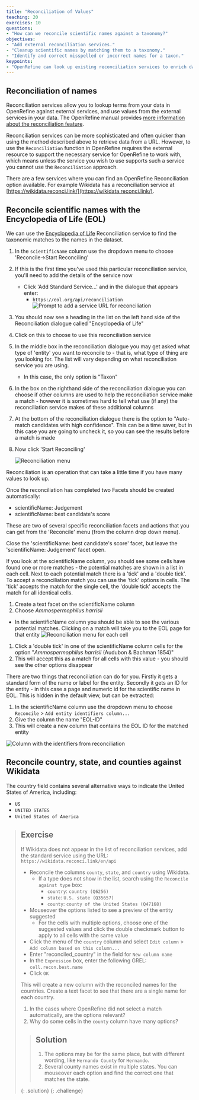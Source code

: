 ```yaml
---
title: "Reconciliation of Values"
teaching: 20
exercises: 10
questions:
- "How can we reconcile scientific names against a taxonomy?"
objectives:
- "Add external reconciliation services."
- "Cleanup scientific names by matching them to a taxonomy."
- "Identify and correct misspelled or incorrect names for a taxon."
keypoints:
- "OpenRefine can look up existing reconciliation services to enrich data"
---
```


## Reconciliation of names

Reconciliation services allow you to lookup terms from your data in OpenRefine against external services, and use values from the external services in your data. The OpenRefine manual provides [more information about the reconciliation feature](https://docs.openrefine.org/manual/reconciling).

Reconciliation services can be more sophisticated and often quicker than using the method described above to retrieve data from a URL. However, to use the `Reconciliation` function in OpenRefine requires the external resource to support the necessary service for OpenRefine to work with, which means unless the service you wish to use supports such a service you cannot use the `Reconciliation` approach.

There are a few services where you can find an OpenRefine Reconciliation option available. For example Wikidata has a reconciliation service at [https://wikidata.reconci.link/](https://wikidata.reconci.link/).

## Reconcile scientific names with the Encyclopedia of Life (EOL)

We can use the [Encyclopedia of Life](https://eol.org/) Reconciliation service to find the taxonomic matches to the names in the dataset.

1. In the `scientificName` column use the dropdown menu to choose 'Reconcile->Start Reconciling'
1. If this is the first time you've used this particular reconciliation service, you'll need to add the details of the service now
    * Click 'Add Standard Service...' and in the dialogue that appears enter:
        * `https://eol.org/api/reconciliation`
         ![Prompt to add a service URL for reconciliation](../fig/or362-reconcile-add.png)
1. You should now see a heading in the list on the left hand side of the Reconciliation dialogue called "Encyclopedia of Life"
1. Click on this to choose to use this reconciliation service
1. In the middle box in the reconciliation dialogue you may get asked what type of 'entity' you want to reconcile to - that is, what type of thing are you looking for. The list will vary depending on what reconciliation service you are using.
    * In this case, the only option is "Taxon"
1. In the box on the righthand side of the reconciliation dialogue you can choose if other columns are used to help the reconciliation service make a match - however it is sometimes hard to tell what use (if any) the reconciliation service makes of these additional columns
1. At the bottom of the reconciliation dialogue there is the option to "Auto-match candidates with high confidence". This can be a time saver, but in this case you are going to uncheck it, so you can see the results before a match is made
1. Now click 'Start Reconciling'

   ![Reconciliation menu](../fig/or362-reconcile.png)

Reconciliation is an operation that can take a little time if you have many values to look up.

Once the reconciliation has completed two Facets should be created automatically:

* scientificName: Judgement
* scientificName: best candidate's score

These are two of several specific reconciliation facets and actions that you can get from the 'Reconcile' menu (from the column drop down menu).

Close the 'scientificName: best candidate's score' facet, but leave the 'scientificName: Judgement' facet open.

If you look at the scientificName column, you should see some cells have found one or more matches - the potential matches are shown in a list in each cell. Next to each potential match there is a 'tick' and a 'double tick'. To accept a reconciliation match you can use the 'tick' options in cells. The 'tick' accepts the match for the single cell, the 'double tick' accepts the match for all identical cells.

1. Create a text facet on the scientificName column
1. Choose *Ammospermophilus harrisii*
  * In the scientificName column you should be able to see the various potential matches. Clicking on a match will take you to the EOL page for that entity
  ![Reconciliation menu for each cell](../fig/or372-reconcile-results.png)
1. Click a 'double tick' in one of the scientificName column cells for the option "*Ammospermophilus harrisii* (Audubon & Bachman 1854)"
1. This will accept this as a match for all cells with this value - you should see the other options disappear

There are two things that reconciliation can do for you. Firstly it gets a standard form of the name or label for the entity. Secondly it gets an ID for the entity - in this case a page and numeric id for the scientific name in EOL. This is hidden in the default view, but can be extracted:

1. In the scientificName column use the dropdown menu to choose `Reconcile` > `Add entity identifiers column...`
1. Give the column the name "EOL-ID"
1. This will create a new column that contains the EOL ID for the matched entity

  ![Column with the identifiers from reconciliation](../fig/or362-reconcile-id.png)

## Reconcile country, state, and counties against Wikidata

The country field contains several alternative ways to indicate the United States of America, including:

* `US`
* `UNITED STATES`
* `United States of America`

> ## Exercise
>
> If Wikidata does not appear in the list of reconciliation services, add the standard service using the URL: `https://wikidata.reconci.link/en/api`
>
> * Reconcile the columns `county`, `state`, and `country` using Wikidata.
>   * If a type does not show in the list, search using the `Reconcile against type` box:
>     * `country`: `country (Q6256)`
>     * `state`: `U.S. state (Q35657)`
>     * `county`: `county of the United States (Q47168)`
> * Mouseover the options listed to see a preview of the entity suggested
>   * For the cells with multiple options, choose one of the suggested values and click the double checkmark button to apply to all cells with the same value
> * Click the menu of the `country` column and select `Edit column` > `Add column based on this column...`
> * Enter "reconciled_country" in the field for `New column name`
> * In the `Expression` box, enter the following GREL: `cell.recon.best.name`
> * Click `OK`
>
> This will create a new column with the reconciled names for the countries. Create a text facet to see that there are a single name for each country.
>
> 1. In the cases where OpenRefine did not select a match automatically, are the options relevant?
> 1. Why do some cells in the `county` column have many options?
>
> > ## Solution
> > 1. The options may be for the same place, but with different wording, like `Hernando County` for `Hernando`.
> > 1. Several county names exist in multiple states. You can mouseover each option and find the correct one that matches the state.
> >
> {: .solution}
{: .challenge}

